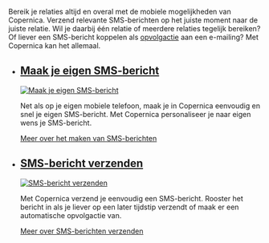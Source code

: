 Bereik je relaties altijd en overal met de mobiele mogelijkheden van
Copernica. Verzend relevante SMS-berichten op het juiste moment naar de
juiste relatie. Wil je daarbij één relatie of meerdere relaties tegelijk
bereiken? Of liever een SMS-bericht koppelen als
[opvolgactie](.//automatiseer-je-campagnes.md "Automatiseer je campagnes")
aan een e-mailing? Met Copernica kan het allemaal.

-   [Maak je eigen SMS-bericht](./maak-je-eigen-sms-bericht.md "Maak je eigen SMS-bericht")
    ------------------------------------------------------------------------------------------------------------------------------

    [![Maak je eigen
    SMS-bericht](../images/nl-mobile-01-thumb.png)](./maak-je-eigen-sms-bericht.md "Maak je eigen SMS-bericht")

    Net als op je eigen mobiele telefoon, maak je in Copernica eenvoudig
    en snel je eigen SMS-bericht. Met Copernica personaliseer je naar
    eigen wens je SMS-bericht.

    [Meer over het maken van
    SMS-berichten](./maak-je-eigen-sms-bericht.md "Maak je eigen SMS-bericht")

-   [SMS-bericht verzenden](./sms-bericht-verzenden.md "SMS-bericht verzenden")
    ------------------------------------------------------------------------------------------------------------------

    [![SMS-bericht
    verzenden](../images/nl-mobile-02-thumb.png)](./sms-bericht-verzenden.md "SMS-bericht verzenden")

    Met Copernica verzend je eenvoudig een SMS-bericht. Rooster het
    bericht in als je liever op een later tijdstip verzendt of maak er
    een automatische opvolgactie van.

    [Meer over SMS-berichten
    verzenden](./sms-bericht-verzenden.md "SMS-bericht verzenden")


